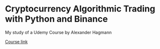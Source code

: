# Cryptocurrency Algorithmic Trading with Python and Binance

My study of a Udemy Course by Alexander Hagmann

<a href="https://www.udemy.com/course/cryptocurrency-algorithmic-trading-with-python-and-binance"> Course link </a>
